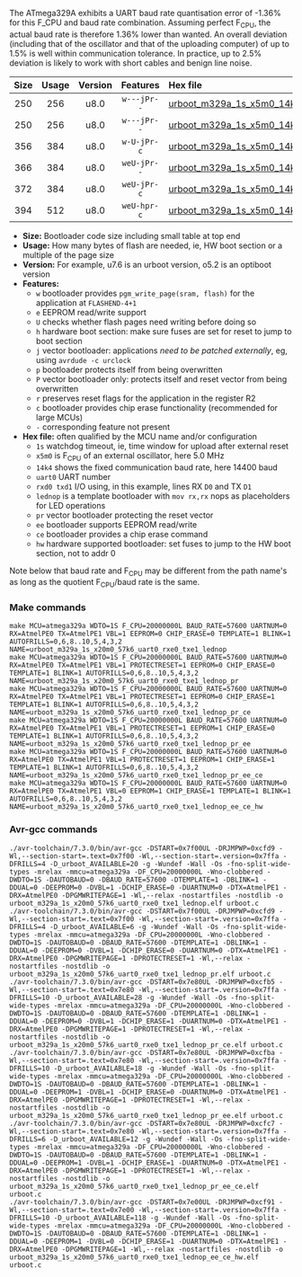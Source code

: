 The ATmega329A exhibits a UART baud rate quantisation error of -1.36% for this F_CPU and baud rate combination. Assuming perfect F<sub>CPU</sub>, the actual baud rate is therefore 1.36% lower than wanted. An overall deviation (including that of the oscillator and that of the uploading computer) of up to 1.5% is well within communication tolerance. In practice, up to 2.5% deviation is likely to work with short cables and benign line noise.

|Size|Usage|Version|Features|Hex file|
|:-:|:-:|:-:|:-:|:--|
|250|256|u8.0|`w---jPr--`|[urboot_m329a_1s_x5m0_14k4_uart0_rxe0_txe1_lednop.hex](https://raw.githubusercontent.com/stefanrueger/urboot.hex/main/mcus/atmega329a/watchdog_1_s/external_oscillator_x/%2B5m000000_hz/%2B%2B14k4_baud/uart0_rxe0_txe1/lednop/urboot_m329a_1s_x5m0_14k4_uart0_rxe0_txe1_lednop.hex)|
|250|256|u8.0|`w---jPr--`|[urboot_m329a_1s_x5m0_14k4_uart0_rxe0_txe1_lednop_pr.hex](https://raw.githubusercontent.com/stefanrueger/urboot.hex/main/mcus/atmega329a/watchdog_1_s/external_oscillator_x/%2B5m000000_hz/%2B%2B14k4_baud/uart0_rxe0_txe1/lednop/urboot_m329a_1s_x5m0_14k4_uart0_rxe0_txe1_lednop_pr.hex)|
|356|384|u8.0|`w-U-jPr-c`|[urboot_m329a_1s_x5m0_14k4_uart0_rxe0_txe1_lednop_pr_ce.hex](https://raw.githubusercontent.com/stefanrueger/urboot.hex/main/mcus/atmega329a/watchdog_1_s/external_oscillator_x/%2B5m000000_hz/%2B%2B14k4_baud/uart0_rxe0_txe1/lednop/urboot_m329a_1s_x5m0_14k4_uart0_rxe0_txe1_lednop_pr_ce.hex)|
|366|384|u8.0|`weU-jPr--`|[urboot_m329a_1s_x5m0_14k4_uart0_rxe0_txe1_lednop_pr_ee.hex](https://raw.githubusercontent.com/stefanrueger/urboot.hex/main/mcus/atmega329a/watchdog_1_s/external_oscillator_x/%2B5m000000_hz/%2B%2B14k4_baud/uart0_rxe0_txe1/lednop/urboot_m329a_1s_x5m0_14k4_uart0_rxe0_txe1_lednop_pr_ee.hex)|
|372|384|u8.0|`weU-jPr-c`|[urboot_m329a_1s_x5m0_14k4_uart0_rxe0_txe1_lednop_pr_ee_ce.hex](https://raw.githubusercontent.com/stefanrueger/urboot.hex/main/mcus/atmega329a/watchdog_1_s/external_oscillator_x/%2B5m000000_hz/%2B%2B14k4_baud/uart0_rxe0_txe1/lednop/urboot_m329a_1s_x5m0_14k4_uart0_rxe0_txe1_lednop_pr_ee_ce.hex)|
|394|512|u8.0|`weU-hpr-c`|[urboot_m329a_1s_x5m0_14k4_uart0_rxe0_txe1_lednop_ee_ce_hw.hex](https://raw.githubusercontent.com/stefanrueger/urboot.hex/main/mcus/atmega329a/watchdog_1_s/external_oscillator_x/%2B5m000000_hz/%2B%2B14k4_baud/uart0_rxe0_txe1/lednop/urboot_m329a_1s_x5m0_14k4_uart0_rxe0_txe1_lednop_ee_ce_hw.hex)|

- **Size:** Bootloader code size including small table at top end
- **Usage:** How many bytes of flash are needed, ie, HW boot section or a multiple of the page size
- **Version:** For example, u7.6 is an urboot version, o5.2 is an optiboot version
- **Features:**
  + `w` bootloader provides `pgm_write_page(sram, flash)` for the application at `FLASHEND-4+1`
  + `e` EEPROM read/write support
  + `U` checks whether flash pages need writing before doing so
  + `h` hardware boot section: make sure fuses are set for reset to jump to boot section
  + `j` vector bootloader: applications *need to be patched externally*, eg, using `avrdude -c urclock`
  + `p` bootloader protects itself from being overwritten
  + `P` vector bootloader only: protects itself and reset vector from being overwritten
  + `r` preserves reset flags for the application in the register R2
  + `c` bootloader provides chip erase functionality (recommended for large MCUs)
  + `-` corresponding feature not present
- **Hex file:** often qualified by the MCU name and/or configuration
  + `1s` watchdog timeout, ie, time window for upload after external reset
  + `x5m0` is F<sub>CPU</sub> of an external oscillator, here 5.0 MHz
  + `14k4` shows the fixed communication baud rate, here 14400 baud
  + `uart0` UART number
  + `rxd0 txd1` I/O using, in this example, lines RX `D0` and TX `D1`
  + `lednop` is a template bootloader with `mov rx,rx` nops as placeholders for LED operations
  + `pr` vector bootloader protecting the reset vector
  + `ee` bootloader supports EEPROM read/write
  + `ce` bootloader provides a chip erase command
  + `hw` hardware supported bootloader: set fuses to jump to the HW boot section, not to addr 0


Note below that baud rate and F<sub>CPU</sub> may be different from the path name's as long as the quotient F<sub>CPU</sub>/baud rate is the same.

### Make commands
```
make MCU=atmega329a WDTO=1S F_CPU=20000000L BAUD_RATE=57600 UARTNUM=0 RX=AtmelPE0 TX=AtmelPE1 VBL=1 EEPROM=0 CHIP_ERASE=0 TEMPLATE=1 BLINK=1 AUTOFRILLS=0,6,8..10,5,4,3,2 NAME=urboot_m329a_1s_x20m0_57k6_uart0_rxe0_txe1_lednop
make MCU=atmega329a WDTO=1S F_CPU=20000000L BAUD_RATE=57600 UARTNUM=0 RX=AtmelPE0 TX=AtmelPE1 VBL=1 PROTECTRESET=1 EEPROM=0 CHIP_ERASE=0 TEMPLATE=1 BLINK=1 AUTOFRILLS=0,6,8..10,5,4,3,2 NAME=urboot_m329a_1s_x20m0_57k6_uart0_rxe0_txe1_lednop_pr
make MCU=atmega329a WDTO=1S F_CPU=20000000L BAUD_RATE=57600 UARTNUM=0 RX=AtmelPE0 TX=AtmelPE1 VBL=1 PROTECTRESET=1 EEPROM=0 CHIP_ERASE=1 TEMPLATE=1 BLINK=1 AUTOFRILLS=0,6,8..10,5,4,3,2 NAME=urboot_m329a_1s_x20m0_57k6_uart0_rxe0_txe1_lednop_pr_ce
make MCU=atmega329a WDTO=1S F_CPU=20000000L BAUD_RATE=57600 UARTNUM=0 RX=AtmelPE0 TX=AtmelPE1 VBL=1 PROTECTRESET=1 EEPROM=1 CHIP_ERASE=0 TEMPLATE=1 BLINK=1 AUTOFRILLS=0,6,8..10,5,4,3,2 NAME=urboot_m329a_1s_x20m0_57k6_uart0_rxe0_txe1_lednop_pr_ee
make MCU=atmega329a WDTO=1S F_CPU=20000000L BAUD_RATE=57600 UARTNUM=0 RX=AtmelPE0 TX=AtmelPE1 VBL=1 PROTECTRESET=1 EEPROM=1 CHIP_ERASE=1 TEMPLATE=1 BLINK=1 AUTOFRILLS=0,6,8..10,5,4,3,2 NAME=urboot_m329a_1s_x20m0_57k6_uart0_rxe0_txe1_lednop_pr_ee_ce
make MCU=atmega329a WDTO=1S F_CPU=20000000L BAUD_RATE=57600 UARTNUM=0 RX=AtmelPE0 TX=AtmelPE1 VBL=0 EEPROM=1 CHIP_ERASE=1 TEMPLATE=1 BLINK=1 AUTOFRILLS=0,6,8..10,5,4,3,2 NAME=urboot_m329a_1s_x20m0_57k6_uart0_rxe0_txe1_lednop_ee_ce_hw
```

### Avr-gcc commands
```
./avr-toolchain/7.3.0/bin/avr-gcc -DSTART=0x7f00UL -DRJMPWP=0xcfd9 -Wl,--section-start=.text=0x7f00 -Wl,--section-start=.version=0x7ffa -DFRILLS=4 -D_urboot_AVAILABLE=20 -g -Wundef -Wall -Os -fno-split-wide-types -mrelax -mmcu=atmega329a -DF_CPU=20000000L -Wno-clobbered -DWDTO=1S -DAUTOBAUD=0 -DBAUD_RATE=57600 -DTEMPLATE=1 -DBLINK=1 -DDUAL=0 -DEEPROM=0 -DVBL=1 -DCHIP_ERASE=0 -DUARTNUM=0 -DTX=AtmelPE1 -DRX=AtmelPE0 -DPGMWRITEPAGE=1 -Wl,--relax -nostartfiles -nostdlib -o urboot_m329a_1s_x20m0_57k6_uart0_rxe0_txe1_lednop.elf urboot.c
./avr-toolchain/7.3.0/bin/avr-gcc -DSTART=0x7f00UL -DRJMPWP=0xcfd9 -Wl,--section-start=.text=0x7f00 -Wl,--section-start=.version=0x7ffa -DFRILLS=4 -D_urboot_AVAILABLE=6 -g -Wundef -Wall -Os -fno-split-wide-types -mrelax -mmcu=atmega329a -DF_CPU=20000000L -Wno-clobbered -DWDTO=1S -DAUTOBAUD=0 -DBAUD_RATE=57600 -DTEMPLATE=1 -DBLINK=1 -DDUAL=0 -DEEPROM=0 -DVBL=1 -DCHIP_ERASE=0 -DUARTNUM=0 -DTX=AtmelPE1 -DRX=AtmelPE0 -DPGMWRITEPAGE=1 -DPROTECTRESET=1 -Wl,--relax -nostartfiles -nostdlib -o urboot_m329a_1s_x20m0_57k6_uart0_rxe0_txe1_lednop_pr.elf urboot.c
./avr-toolchain/7.3.0/bin/avr-gcc -DSTART=0x7e80UL -DRJMPWP=0xcfb5 -Wl,--section-start=.text=0x7e80 -Wl,--section-start=.version=0x7ffa -DFRILLS=10 -D_urboot_AVAILABLE=28 -g -Wundef -Wall -Os -fno-split-wide-types -mrelax -mmcu=atmega329a -DF_CPU=20000000L -Wno-clobbered -DWDTO=1S -DAUTOBAUD=0 -DBAUD_RATE=57600 -DTEMPLATE=1 -DBLINK=1 -DDUAL=0 -DEEPROM=0 -DVBL=1 -DCHIP_ERASE=1 -DUARTNUM=0 -DTX=AtmelPE1 -DRX=AtmelPE0 -DPGMWRITEPAGE=1 -DPROTECTRESET=1 -Wl,--relax -nostartfiles -nostdlib -o urboot_m329a_1s_x20m0_57k6_uart0_rxe0_txe1_lednop_pr_ce.elf urboot.c
./avr-toolchain/7.3.0/bin/avr-gcc -DSTART=0x7e80UL -DRJMPWP=0xcfba -Wl,--section-start=.text=0x7e80 -Wl,--section-start=.version=0x7ffa -DFRILLS=10 -D_urboot_AVAILABLE=18 -g -Wundef -Wall -Os -fno-split-wide-types -mrelax -mmcu=atmega329a -DF_CPU=20000000L -Wno-clobbered -DWDTO=1S -DAUTOBAUD=0 -DBAUD_RATE=57600 -DTEMPLATE=1 -DBLINK=1 -DDUAL=0 -DEEPROM=1 -DVBL=1 -DCHIP_ERASE=0 -DUARTNUM=0 -DTX=AtmelPE1 -DRX=AtmelPE0 -DPGMWRITEPAGE=1 -DPROTECTRESET=1 -Wl,--relax -nostartfiles -nostdlib -o urboot_m329a_1s_x20m0_57k6_uart0_rxe0_txe1_lednop_pr_ee.elf urboot.c
./avr-toolchain/7.3.0/bin/avr-gcc -DSTART=0x7e80UL -DRJMPWP=0xcfc7 -Wl,--section-start=.text=0x7e80 -Wl,--section-start=.version=0x7ffa -DFRILLS=6 -D_urboot_AVAILABLE=12 -g -Wundef -Wall -Os -fno-split-wide-types -mrelax -mmcu=atmega329a -DF_CPU=20000000L -Wno-clobbered -DWDTO=1S -DAUTOBAUD=0 -DBAUD_RATE=57600 -DTEMPLATE=1 -DBLINK=1 -DDUAL=0 -DEEPROM=1 -DVBL=1 -DCHIP_ERASE=1 -DUARTNUM=0 -DTX=AtmelPE1 -DRX=AtmelPE0 -DPGMWRITEPAGE=1 -DPROTECTRESET=1 -Wl,--relax -nostartfiles -nostdlib -o urboot_m329a_1s_x20m0_57k6_uart0_rxe0_txe1_lednop_pr_ee_ce.elf urboot.c
./avr-toolchain/7.3.0/bin/avr-gcc -DSTART=0x7e00UL -DRJMPWP=0xcf91 -Wl,--section-start=.text=0x7e00 -Wl,--section-start=.version=0x7ffa -DFRILLS=10 -D_urboot_AVAILABLE=118 -g -Wundef -Wall -Os -fno-split-wide-types -mrelax -mmcu=atmega329a -DF_CPU=20000000L -Wno-clobbered -DWDTO=1S -DAUTOBAUD=0 -DBAUD_RATE=57600 -DTEMPLATE=1 -DBLINK=1 -DDUAL=0 -DEEPROM=1 -DVBL=0 -DCHIP_ERASE=1 -DUARTNUM=0 -DTX=AtmelPE1 -DRX=AtmelPE0 -DPGMWRITEPAGE=1 -Wl,--relax -nostartfiles -nostdlib -o urboot_m329a_1s_x20m0_57k6_uart0_rxe0_txe1_lednop_ee_ce_hw.elf urboot.c
```

